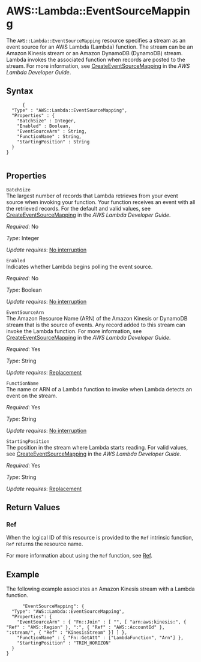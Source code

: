 AWS::Lambda::EventSourceMapping
===============================

The `AWS::Lambda::EventSourceMapping` resource specifies a stream as an event source for an AWS Lambda (Lambda) function. The stream can be an Amazon Kinesis stream or an Amazon DynamoDB (DynamoDB) stream. Lambda invokes the associated function when records are posted to the stream. For more information, see [CreateEventSourceMapping](http://docs.aws.amazon.com/lambda/latest/dg/API_CreateEventSourceMapping.html) in the *AWS Lambda Developer Guide*.

Syntax
------

``` {.programlisting}
      {
  "Type" : "AWS::Lambda::EventSourceMapping",
  "Properties" : {
    "BatchSize" : Integer,
    "Enabled" : Boolean,
    "EventSourceArn" : String,
    "FunctionName" : String,
    "StartingPosition" : String
  }
}
    
```

Properties
----------

 `BatchSize`   
The largest number of records that Lambda retrieves from your event source when invoking your function. Your function receives an event with all the retrieved records. For the default and valid values, see [CreateEventSourceMapping](http://docs.aws.amazon.com/lambda/latest/dg/API_CreateEventSourceMapping.html) in the *AWS Lambda Developer Guide*.

*Required*: No

*Type*: Integer

*Update requires*: [No interruption](using-cfn-updating-stacks-update-behaviors.html#update-no-interrupt)

 `Enabled`   
Indicates whether Lambda begins polling the event source.

*Required*: No

*Type*: Boolean

*Update requires*: [No interruption](using-cfn-updating-stacks-update-behaviors.html#update-no-interrupt)

 `EventSourceArn`   
The Amazon Resource Name (ARN) of the Amazon Kinesis or DynamoDB stream that is the source of events. Any record added to this stream can invoke the Lambda function. For more information, see [CreateEventSourceMapping](http://docs.aws.amazon.com/lambda/latest/dg/API_CreateEventSourceMapping.html) in the *AWS Lambda Developer Guide*.

*Required*: Yes

*Type*: String

*Update requires*: [Replacement](using-cfn-updating-stacks-update-behaviors.html#update-replacement)

 `FunctionName`   
The name or ARN of a Lambda function to invoke when Lambda detects an event on the stream.

*Required*: Yes

*Type*: String

*Update requires*: [No interruption](using-cfn-updating-stacks-update-behaviors.html#update-no-interrupt)

 `StartingPosition`   
The position in the stream where Lambda starts reading. For valid values, see [CreateEventSourceMapping](http://docs.aws.amazon.com/lambda/latest/dg/API_CreateEventSourceMapping.html) in the *AWS Lambda Developer Guide*.

*Required*: Yes

*Type*: String

*Update requires*: [Replacement](using-cfn-updating-stacks-update-behaviors.html#update-replacement)

Return Values
-------------

### Ref

When the logical ID of this resource is provided to the `Ref` intrinsic function, `Ref` returns the resource name.

For more information about using the `Ref` function, see [Ref](intrinsic-function-reference-ref.html "Ref").

Example
-------

The following example associates an Amazon Kinesis stream with a Lambda function.

``` {.programlisting}
      "EventSourceMapping": {  
  "Type": "AWS::Lambda::EventSourceMapping",
  "Properties": {
    "EventSourceArn" : { "Fn::Join" : [ "", [ "arn:aws:kinesis:", { "Ref" : "AWS::Region" }, ":", { "Ref" : "AWS::AccountId" }, ":stream/", { "Ref" : "KinesisStream" }] ] },
    "FunctionName" : { "Fn::GetAtt" : ["LambdaFunction", "Arn"] },
    "StartingPosition" : "TRIM_HORIZON"
  }
}
    
```
